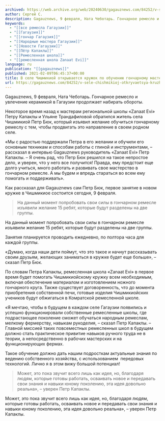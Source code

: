 ```yaml
---
archived: https://web.archive.org/web/20240630/gagauznews.com/84252/v-sele-chishmikioj-otkryvaetsya-kruzhok-po-obucheniyu-goncharnomu-masterstvu.html
author: Сергей С.
description: Gagauznews, 9 февраля, Ната Чеботарь. Гончарное ремесло и увлечение керамикой в Гагаузии продолжает набирать обороты. Некоторое время назад к мастерам региональной школы «Zanaat Evi» Петру Капаклы и Ульяне Трандафиловой обратился житель села Чишмикиой Петр Бюк, который изъявил желание обучиться гончарному ремеслу с тем, чтобы продвигать это направление в своем родном селе. «Мы с радостью поддержали Петра в его желании и обучили его основным техникам и способам работы с глиной и инструментами, – рассказал в интервью Gagauznews руководитель «Zanaat Evi» Петр Капаклы. – Я очень рад, что Петр Бюк решился на такое непростое дело, и уверен, что у него все получится! […]
keywords:
  - "[[все ремесла Гагаузии]]"
  - "[[Гагаузия]]"
  - "[[гончар Гагаузия]]"
  - "[[Народные мастера Гагаузии]]"
  - "[[Новости Гагаузии]]"
  - "[[Пётр Капаклы]]"
  - "[[Ремесленная школа]]"
  - "[[ремесленная школа Zanaat Evi]]"
language: ru
publication: "[[gagauznews]]"
published: 2021-02-09T06:45:37+00:00
title: В селе Чишмикиой открывается кружок по обучению гончарному мастерству
url: https://gagauznews.com/84252/v-sele-chishmikioj-otkryvaetsya-kruzhok-po-obucheniyu-goncharnomu-masterstvu.html
---
```


Gagauznews, 9 февраля, Ната Чеботарь. Гончарное ремесло и увлечение керамикой в Гагаузии продолжает набирать обороты.

Некоторое время назад к мастерам региональной школы «Zanaat Evi» Петру Капаклы и Ульяне Трандафиловой обратился житель села Чишмикиой Петр Бюк, который изъявил желание обучиться гончарному ремеслу с тем, чтобы продвигать это направление в своем родном селе.

«Мы с радостью поддержали Петра в его желании и обучили его основным техникам и способам работы с глиной и инструментами, – рассказал в интервью Gagauznews руководитель «Zanaat Evi» Петр Капаклы. – Я очень рад, что Петр Бюк решился на такое непростое дело, и уверен, что у него все получится! Правда, ему предстоит еще долго учиться, много работать и развивать свое мастерство в гончарном ремесле. А мы будем и впредь стараться во всем ему помогать и поддерживать».

Как рассказал для Gagauznews сам Петр Бюк, первое занятие в новом кружке в Чишмикиое состоится сегодня, 9 февраля.

> На данный момент попробовать свои силы в гончарном ремесле изъявили желание 15 ребят, которые будут разделены на две группы.

На данный момент попробовать свои силы в гончарном ремесле изъявили желание 15 ребят, которые будут разделены на две группы.

Занятия планируется проводить ежедневно, по полтора часа для каждой группы.

«Думаю, когда наши дети поймут, что это такое и начнут рассказывать своим друзьям, желающих заниматься в кружке будет еще больше», – сказал Петр Бюк.

По словам Петра Капаклы, ремесленная школа «Zanaat Evi» в первое время будет помогать Чишмикиойскому кружку всем необходимым, включая обеспечение материалом и изготовлением ножного гончарного круга. Также существует договоренность, что до момента приобретения собственной печи, готовые изделия Чишмикиойских учеников будут обжигаться в Комратской ремесленной школе.

«Я мечтаю, чтобы в будущем в каждом селе Гагаузии появились и успешно функционировали собственные ремесленные школы, где подрастающее поколение сможет обучаться народным ремеслам, мелкому фермерству, навыкам рукоделия, – сказал Петр Капаклы. – Главной миссией таких повсеместных ремесленных школ в будущем должно стать практическое привитие навыков ручного труда не в теории, а непосредственно в рабочих мастерских и на функционирующих фермах.

Такое обучение должно дать нашим подросткам актуальные знания по ведению собственного хозяйства, с использованием  передовых технологий. Лично я в этом вижу большой потенциал!

> Может, это пока звучит всего лишь как идея, но, благодаря людям, которые готовы работать, осваивать новое и передавать свои знания и навыки юному поколению, эта идея довольно реальна», – уверен Петр Капаклы.

Может, это пока звучит всего лишь как идея, но, благодаря людям, которые готовы работать, осваивать новое и передавать свои знания и навыки юному поколению, эта идея довольно реальна», – уверен Петр Капаклы.